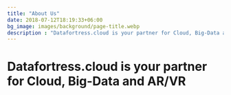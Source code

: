 ```yaml
---
title: "About Us"
date: 2018-07-12T18:19:33+06:00
bg_image: images/background/page-title.webp
description : "Datafortress.cloud is your partner for Cloud, Big-Data and AR/VR"
---
```

# Datafortress.cloud is your partner for Cloud, Big-Data and AR/VR
